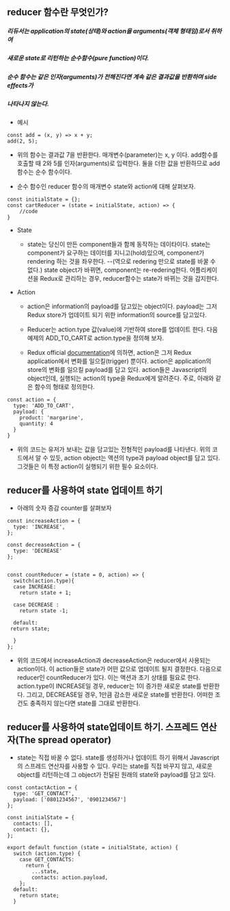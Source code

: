 ## reducer 함수란 무엇인가?

##### 리듀서는 application의 state(상태)와 action을 arguments(객체 형태임)로서 취하여  
##### 새로운 state로 리턴하는 순수함수(pure function)이다.

##### 순수 함수는 같은 인자(arguments)가 전해진다면 계속 같은 결과값을 반환하며 side effects가
##### 나타나지 않는다.

* 예시
```JS
const add = (x, y) => x + y;
add(2, 5);
``` 

* 위의 함수는 결과값 7을 반환한다. 매개변수(parameter)는 x, y 이다. 
add함수를 호출할 때 2와 5를 인자(arguments)로 입력한다.
둘을 더한 값을 반환하므로 add 함수는 순수 함수이다. 


* 순수 함수인 reducer 함수의 매개변수 state와 action에 대해 살펴보자.

```JS
const initialState = {};
const cartReducer = (state = initialState, action) => {
    //code
}
```

* State 
    * state는 당신이 만든 component들과 함께 동작하는 데이타이다. state는 component가 요구하는 
    데이터를 지니고(hold)있으며, component가 rendering 하는 것을 좌우한다. 
    --(역으로 redering 만으로 state를 바꿀 수 없다.) 
    state object가 바뀌면, component는 re-redering한다. 어플리케이션을 Redux로 관리하는 경우, 
    reducer함수는 state가 바뀌는 것을 감지한다. 

* Action 
    * action은 information의 payload를 담고있는 object이다. payload는 그저 Redux store가 업데이트 되기 위한 
    information의 source를 담고있다. 

    * Reducer는 action.type 값(value)에 기반하여 store를 업데이트 한다.
    다음 예제의 ADD_TO_CART로 action.type을 정의해 보자.

    * Redux official [documentation](https://redux.js.org/introduction/getting-started)에 의하면, 
    action은 그저 Redux application에서 변화를 일으킬(trigger) 뿐이다. action은 application의 store의 변화를 일으킬 
    payload를 담고 있다. action들은 Javascript의 object인데, 실행되는 action의 type을 Redux에게 알려준다. 
    주로, 아래와 같은 함수의 형태로 정의한다. 


```JS
const action = {
  type: 'ADD_TO_CART',
  payload: {
    product: 'margarine',
    quantity: 4
  }
}
```

  * 위의 코드는 유저가 보내는 값을 담고있는 전형적인 payload를 나타낸다. 위의 코드에서 알 수 있듯, 
  action object는 액션의 type과 payload object를 담고 있다. 그것들은 이 특정 action이 실행되기 
  위한 필수 요소이다. 


## reducer를 사용하여 state 업데이트 하기 

* 아래의 숫자 증감 counter를 살펴보자 

```JS
const increaseAction = {
  type: 'INCREASE',
}; 

const decreaseAction = {
  type: 'DECREASE'
}; 


const countReducer = (state = 0, action) => {
  switch(action.type){
  case INCREASE: 
    return state + 1;

  case DECREASE : 
    return state -1;

  default: 
 return state;

  }
};
```


* 위의 코드에서 increaseAction과 decreaseAction은 reducer에서 사용되는 action이다. 
이 action들은 state가 어떤 값으로 업데이트 될지 결정한다. 다음으로 reducer인 countReducer가 있다.
이는 액션과 초기 상태를 필요로 한다. action.type이 INCREASE일 경우, reducer는 1이 증가한 새로운
state를 반환한다. 그리고, DECREASE일 경우, 1만큼 감소한 새로운 state를 반환한다. 어떠한 조건도 충족하지 않는다면
state를 그대로 반환한다.



## reducer를 사용하여 state업데이트 하기. 스프레드 연산자(The spread operator)

* state는 직접 바꿀 수 없다. state를 생성하거나 업데이트 하기 위해서 Javascript의 스프레드 연산자를 사용할 수 있다. 
  우리는 state를 직접 바꾸지 않고, 새로운 object를 리턴하는데 그 object가 전달된 원래의 state와 payload를
  담고 있다.


```JS
const contactAction = {
  type: 'GET_CONTACT',
  payload: ['0801234567', '0901234567']
};

const initialState = {
  contacts: [],
  contact: {},
};

export default function (state = initialState, action) {
  switch (action.type) {
    case GET_CONTACTS: 
      return {
        ...state,
        contacts: action.payload,
    };
  default: 
    return state;
  }
```
